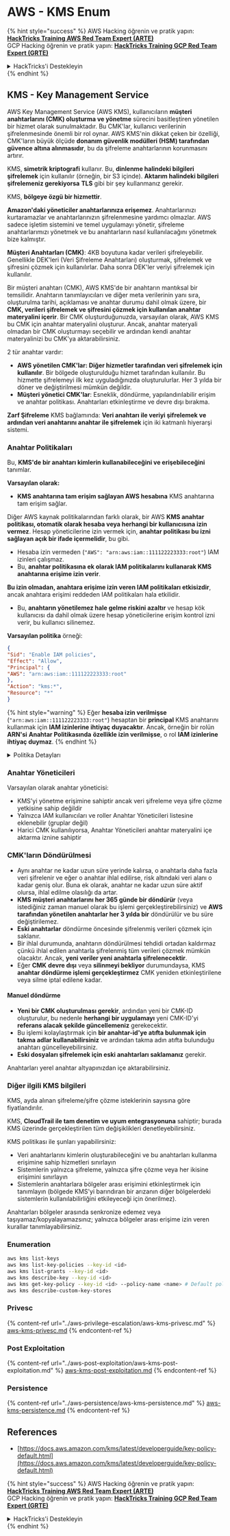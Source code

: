 # AWS - KMS Enum

{% hint style="success" %}
AWS Hacking öğrenin ve pratik yapın:<img src="/.gitbook/assets/image.png" alt="" data-size="line">[**HackTricks Training AWS Red Team Expert (ARTE)**](https://training.hacktricks.xyz/courses/arte)<img src="/.gitbook/assets/image.png" alt="" data-size="line">\
GCP Hacking öğrenin ve pratik yapın: <img src="/.gitbook/assets/image (2).png" alt="" data-size="line">[**HackTricks Training GCP Red Team Expert (GRTE)**<img src="/.gitbook/assets/image (2).png" alt="" data-size="line">](https://training.hacktricks.xyz/courses/grte)

<details>

<summary>HackTricks'i Destekleyin</summary>

* [**abonelik planlarını**](https://github.com/sponsors/carlospolop) kontrol edin!
* **💬 Discord grubuna** [**katılın**](https://discord.gg/hRep4RUj7f) veya [**telegram grubuna**](https://t.me/peass) katılın ya da **Twitter'da** 🐦 [**@hacktricks\_live**](https://twitter.com/hacktricks\_live)**'ı takip edin.**
* **HackTricks'e PR göndererek hacking ipuçlarını paylaşın** [**HackTricks**](https://github.com/carlospolop/hacktricks) ve [**HackTricks Cloud**](https://github.com/carlospolop/hacktricks-cloud) github depolarına.

</details>
{% endhint %}

## KMS - Key Management Service

AWS Key Management Service (AWS KMS), kullanıcıların **müşteri anahtarlarını (CMK) oluşturma ve yönetme** sürecini basitleştiren yönetilen bir hizmet olarak sunulmaktadır. Bu CMK'lar, kullanıcı verilerinin şifrelenmesinde önemli bir rol oynar. AWS KMS'nin dikkat çeken bir özelliği, CMK'ların büyük ölçüde **donanım güvenlik modülleri (HSM) tarafından güvence altına alınmasıdır**, bu da şifreleme anahtarlarının korunmasını artırır.

KMS, **simetrik kriptografi** kullanır. Bu, **dinlenme halindeki bilgileri şifrelemek** için kullanılır (örneğin, bir S3 içinde). **Aktarım halindeki bilgileri şifrelemeniz gerekiyorsa** **TLS** gibi bir şey kullanmanız gerekir.

KMS, **bölgeye özgü bir hizmettir**.

**Amazon'daki yöneticiler anahtarlarınıza erişemez**. Anahtarlarınızı kurtaramazlar ve anahtarlarınızın şifrelenmesine yardımcı olmazlar. AWS sadece işletim sistemini ve temel uygulamayı yönetir, şifreleme anahtarlarımızı yönetmek ve bu anahtarların nasıl kullanılacağını yönetmek bize kalmıştır.

**Müşteri Anahtarları (CMK)**: 4KB boyutuna kadar verileri şifreleyebilir. Genellikle DEK'leri (Veri Şifreleme Anahtarları) oluşturmak, şifrelemek ve şifresini çözmek için kullanılırlar. Daha sonra DEK'ler veriyi şifrelemek için kullanılır.

Bir müşteri anahtarı (CMK), AWS KMS'de bir anahtarın mantıksal bir temsilidir. Anahtarın tanımlayıcıları ve diğer meta verilerinin yanı sıra, oluşturulma tarihi, açıklaması ve anahtar durumu dahil olmak üzere, bir **CMK, verileri şifrelemek ve şifresini çözmek için kullanılan anahtar materyalini içerir**. Bir CMK oluşturduğunuzda, varsayılan olarak, AWS KMS bu CMK için anahtar materyalini oluşturur. Ancak, anahtar materyali olmadan bir CMK oluşturmayı seçebilir ve ardından kendi anahtar materyalinizi bu CMK'ya aktarabilirsiniz.

2 tür anahtar vardır:

* **AWS yönetilen CMK'lar: Diğer hizmetler tarafından veri şifrelemek için kullanılır**. Bir bölgede oluşturulduğu hizmet tarafından kullanılır. Bu hizmette şifrelemeyi ilk kez uyguladığınızda oluşturulurlar. Her 3 yılda bir döner ve değiştirilmesi mümkün değildir.
* **Müşteri yönetici CMK'lar**: Esneklik, döndürme, yapılandırılabilir erişim ve anahtar politikası. Anahtarları etkinleştirme ve devre dışı bırakma.

**Zarf Şifreleme** KMS bağlamında: **Veri anahtarı ile veriyi şifrelemek ve ardından veri anahtarını anahtar ile şifrelemek** için iki katmanlı hiyerarşi sistemi.

### Anahtar Politikaları

Bu, **KMS'de bir anahtarı kimlerin kullanabileceğini ve erişebileceğini** tanımlar.

**Varsayılan olarak:**

*   **KMS anahtarına tam erişim sağlayan AWS hesabına** KMS anahtarına tam erişim sağlar.

Diğer AWS kaynak politikalarından farklı olarak, bir AWS **KMS anahtar politikası, otomatik olarak hesaba veya herhangi bir kullanıcısına izin vermez**. Hesap yöneticilerine izin vermek için, **anahtar politikası bu izni sağlayan açık bir ifade içermelidir**, bu gibi.

* Hesaba izin vermeden (`"AWS": "arn:aws:iam::111122223333:root"`) IAM izinleri çalışmaz.
*   Bu, **anahtar politikasına ek olarak IAM politikalarını kullanarak KMS anahtarına erişime izin verir**.

**Bu izin olmadan, anahtara erişime izin veren IAM politikaları etkisizdir**, ancak anahtara erişimi reddeden IAM politikaları hala etkilidir.
* Bu, **anahtarın yönetilemez hale gelme riskini azaltır** ve hesap kök kullanıcısı da dahil olmak üzere hesap yöneticilerine erişim kontrol izni verir, bu kullanıcı silinemez.

**Varsayılan politika** örneği:
```json
{
"Sid": "Enable IAM policies",
"Effect": "Allow",
"Principal": {
"AWS": "arn:aws:iam::111122223333:root"
},
"Action": "kms:*",
"Resource": "*"
}
```
{% hint style="warning" %}
Eğer **hesaba izin verilmişse** (`"arn:aws:iam::111122223333:root"`) hesaptan bir **principal** KMS anahtarını kullanmak için **IAM izinlerine ihtiyaç duyacaktır**. Ancak, örneğin bir rolün **ARN'si** **Anahtar Politikasında** **özellikle izin verilmişse**, o rol **IAM izinlerine ihtiyaç duymaz**.
{% endhint %}

<details>

<summary>Politika Detayları</summary>

Bir politikanın özellikleri:

* JSON tabanlı belge
* Resource --> Etkilenen kaynaklar ( "\*" olabilir)
* Action --> kms:Encrypt, kms:Decrypt, kms:CreateGrant ... (izinler)
* Effect --> Allow/Deny
* Principal --> etkilenen arn
* Koşullar (isteğe bağlı) --> İzinleri vermek için koşul

Grants:

* İzinlerinizi AWS hesabınızdaki başka bir AWS principal'ına devretmenize izin verir. AWS KMS API'lerini kullanarak bunları oluşturmanız gerekir. CMK tanımlayıcısı, grantee principal ve gerekli operasyon seviyesi (Decrypt, Encrypt, GenerateDataKey...) belirtilebilir.
* Grant oluşturulduktan sonra bir GrantToken ve GrantID verilir.

**Erişim**:

* **anahtar politikası** aracılığıyla -- Bu mevcutsa, IAM politikasına **öncelik** tanır
* **IAM politikası** aracılığıyla
* **grants** aracılığıyla

</details>

### Anahtar Yöneticileri

Varsayılan olarak anahtar yöneticisi:

* KMS'yi yönetme erişimine sahiptir ancak veri şifreleme veya şifre çözme yetkisine sahip değildir
* Yalnızca IAM kullanıcıları ve roller Anahtar Yöneticileri listesine eklenebilir (gruplar değil)
* Harici CMK kullanılıyorsa, Anahtar Yöneticileri anahtar materyalini içe aktarma iznine sahiptir

### CMK'ların Döndürülmesi

* Aynı anahtar ne kadar uzun süre yerinde kalırsa, o anahtarla daha fazla veri şifrelenir ve eğer o anahtar ihlal edilirse, risk altındaki veri alanı o kadar geniş olur. Buna ek olarak, anahtar ne kadar uzun süre aktif olursa, ihlal edilme olasılığı da artar.
* **KMS müşteri anahtarlarını her 365 günde bir döndürür** (veya istediğiniz zaman manuel olarak bu işlemi gerçekleştirebilirsiniz) ve **AWS tarafından yönetilen anahtarlar her 3 yılda bir** döndürülür ve bu süre değiştirilemez.
* **Eski anahtarlar** döndürme öncesinde şifrelenmiş verileri çözmek için saklanır.
* Bir ihlal durumunda, anahtarın döndürülmesi tehdidi ortadan kaldırmaz çünkü ihlal edilen anahtarla şifrelenmiş tüm verileri çözmek mümkün olacaktır. Ancak, **yeni veriler yeni anahtarla şifrelenecektir**.
* Eğer **CMK** **devre dışı** veya **silinmeyi bekliyor** durumundaysa, KMS **anahtar döndürme işlemi gerçekleştirmez** CMK yeniden etkinleştirilene veya silme iptal edilene kadar.

#### Manuel döndürme

* **Yeni bir CMK oluşturulması gerekir**, ardından yeni bir CMK-ID oluşturulur, bu nedenle **herhangi bir uygulamayı** yeni CMK-ID'yi **referans alacak şekilde güncellemeniz** gerekecektir.
* Bu işlemi kolaylaştırmak için **bir anahtar-id'ye atıfta bulunmak için takma adlar kullanabilirsiniz** ve ardından takma adın atıfta bulunduğu anahtarı güncelleyebilirsiniz.
* **Eski dosyaları şifrelemek için eski anahtarları saklamanız** gerekir.

Anahtarları yerel anahtar altyapınızdan içe aktarabilirsiniz.

### Diğer ilgili KMS bilgileri

KMS, ayda alınan şifreleme/şifre çözme isteklerinin sayısına göre fiyatlandırılır.

KMS, **CloudTrail ile tam denetim ve uyum entegrasyonuna** sahiptir; burada KMS üzerinde gerçekleştirilen tüm değişiklikleri denetleyebilirsiniz.

KMS politikası ile şunları yapabilirsiniz:

* Veri anahtarlarını kimlerin oluşturabileceğini ve bu anahtarları kullanma erişimine sahip hizmetleri sınırlayın
* Sistemlerin yalnızca şifreleme, yalnızca şifre çözme veya her ikisine erişimini sınırlayın
* Sistemlerin anahtarlara bölgeler arası erişimini etkinleştirmek için tanımlayın (bölgede KMS'yi barındıran bir arızanın diğer bölgelerdeki sistemlerin kullanılabilirliğini etkileyeceği için önerilmez).

Anahtarları bölgeler arasında senkronize edemez veya taşıyamaz/kopyalayamazsınız; yalnızca bölgeler arası erişime izin veren kurallar tanımlayabilirsiniz.

### Enumeration
```bash
aws kms list-keys
aws kms list-key-policies --key-id <id>
aws kms list-grants --key-id <id>
aws kms describe-key --key-id <id>
aws kms get-key-policy --key-id <id> --policy-name <name> # Default policy name is "default"
aws kms describe-custom-key-stores
```
### Privesc

{% content-ref url="../aws-privilege-escalation/aws-kms-privesc.md" %}
[aws-kms-privesc.md](../aws-privilege-escalation/aws-kms-privesc.md)
{% endcontent-ref %}

### Post Exploitation

{% content-ref url="../aws-post-exploitation/aws-kms-post-exploitation.md" %}
[aws-kms-post-exploitation.md](../aws-post-exploitation/aws-kms-post-exploitation.md)
{% endcontent-ref %}

### Persistence

{% content-ref url="../aws-persistence/aws-kms-persistence.md" %}
[aws-kms-persistence.md](../aws-persistence/aws-kms-persistence.md)
{% endcontent-ref %}

## References

* [https://docs.aws.amazon.com/kms/latest/developerguide/key-policy-default.html](https://docs.aws.amazon.com/kms/latest/developerguide/key-policy-default.html)

{% hint style="success" %}
AWS Hacking öğrenin ve pratik yapın:<img src="/.gitbook/assets/image.png" alt="" data-size="line">[**HackTricks Training AWS Red Team Expert (ARTE)**](https://training.hacktricks.xyz/courses/arte)<img src="/.gitbook/assets/image.png" alt="" data-size="line">\
GCP Hacking öğrenin ve pratik yapın: <img src="/.gitbook/assets/image (2).png" alt="" data-size="line">[**HackTricks Training GCP Red Team Expert (GRTE)**<img src="/.gitbook/assets/image (2).png" alt="" data-size="line">](https://training.hacktricks.xyz/courses/grte)

<details>

<summary>HackTricks'i Destekleyin</summary>

* [**abonelik planlarını**](https://github.com/sponsors/carlospolop) kontrol edin!
* **Discord grubuna** 💬 [**katılın**](https://discord.gg/hRep4RUj7f) veya [**telegram grubuna**](https://t.me/peass) katılın ya da **Twitter'da** 🐦 [**@hacktricks\_live**](https://twitter.com/hacktricks\_live) **bizi takip edin.**
* **HackTricks'e PR göndererek hacking ipuçlarını paylaşın** [**HackTricks**](https://github.com/carlospolop/hacktricks) ve [**HackTricks Cloud**](https://github.com/carlospolop/hacktricks-cloud) github depolarına.

</details>
{% endhint %}
